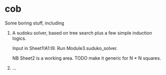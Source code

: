 # cob
Some boring stuff, including

1. A sudoku solver, based on tree search plus a few simple induction logics.
   
   Input in Sheet1!A1:I9.
   Run Module3.suduko_solver.
   
   NB Sheet2 is a working area.
   TODO make it generic for N * N squares.
   
2. ...
